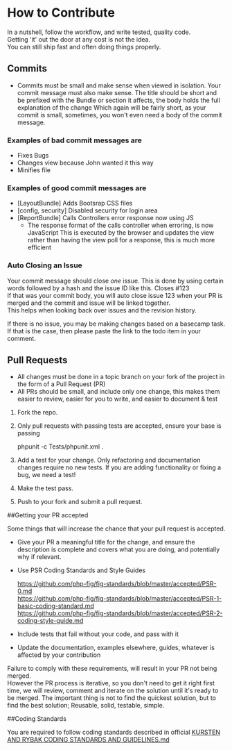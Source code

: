# How to Contribute

In a nutshell, follow the workflow, and write tested, quality code.  
Getting 'it' out the door at any cost is not the idea.  
You can still ship fast and often doing things properly.

## Commits

* Commits must be small and make sense when viewed in isolation. Your commit message
 must also make sense. The title should be short and be prefixed with the 
 Bundle or section it affects, the body holds the full explanation of the change
 Which again will be fairly short, as your commit is small, sometimes, you won't even need
 a body of the commit message.

### Examples of bad commit messages are

 * Fixes Bugs
 * Changes view because John wanted it this way
 * Minifies file

### Examples of good commit messages are

 * [LayoutBundle] Adds Bootsrap CSS files
 * [config, security] Disabled security for login area
 * [ReportBundle] Calls Controllers error response now using JS
     * The response format of the calls controller when erroring, is now JavaScript
      This is executed by the browser and updates the view rather than having
      the view poll for a response, this is much more efficient


### Auto Closing an Issue

Your commit message should close *one* issue. This is done by using certain words
 followed by a hash and the issue ID like this. Closes #123  
If that was your commit body, you will auto close issue 123 when your PR is merged
and the commit and issue will be linked together.  
This helps when looking back over issues and the revision history.

If there is no issue, you may be making changes based on a basecamp task.  
If that is the case, then please paste the link to the todo item in your comment.

## Pull Requests

* All changes must be done in a topic branch on your fork of the project in 
 the form of a Pull Request (PR)
* All PRs should be small, and include only one change, this makes them easier to
 review, easier for you to write, and easier to document & test

1) Fork the repo.

2) Only pull requests with passing tests are accepted, ensure your base is passing

    phpunit -c Tests/phpunit.xml .

3) Add a test for your change. Only refactoring and documentation changes
require no new tests. If you are adding functionality or fixing a bug, we need
a test!

4) Make the test pass.

5) Push to your fork and submit a pull request.

##Getting your PR accepted

Some things that will increase the chance that your pull request is accepted.

* Give your PR a meaningful title for the change, and ensure the description
 is complete and covers what you are doing, and potentially why if relevant.

* Use PSR Coding Standards and Style Guides

    https://github.com/php-fig/fig-standards/blob/master/accepted/PSR-0.md  
    https://github.com/php-fig/fig-standards/blob/master/accepted/PSR-1-basic-coding-standard.md  
    https://github.com/php-fig/fig-standards/blob/master/accepted/PSR-2-coding-style-guide.md


* Include tests that fail without your code, and pass with it
* Update the documentation, examples elsewhere, guides,
  whatever is affected by your contribution

Failure to comply with these requirements, will result in your PR not being merged.  
However the PR process is iterative, so you don't need to get it right first time,
we will review, comment and iterate on the solution until it's ready to be merged.
The important thing is not to find the quickest solution, but to find the best solution; Reusable, solid, testable, simple.

##Coding Standards

You are required to follow coding standards described in official [KURSTEN AND RYBAK CODING STANDARDS AND GUIDELINES.md](https://gitlab.com/kurstenandrybak/kurstenandrybak/blob/master/CODING-STANDARDS-AND-GUIDELINES.md)

